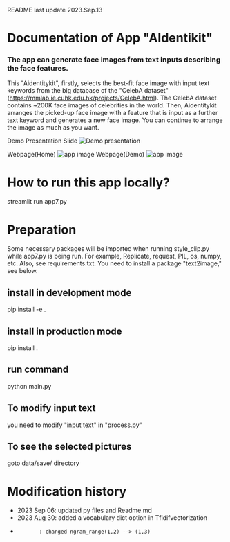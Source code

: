 README last update 2023.Sep.13
# Documentation of App "AIdentikit" 
### The app can generate face images from text inputs describing the face features.
This "Aidentitykit", firstly, selects the best-fit face image with input text keywords from the big database of the "CelebA dataset" (https://mmlab.ie.cuhk.edu.hk/projects/CelebA.html). The CelebA dataset contains ~200K face images of celebrities in the world. 
Then, Aidentitykit arranges the picked-up face image with a feature that is input as a further text keyword and generates a new face image. You can continue to arrange the image as much as you want.

Demo Presentation Slide
![Demo presentation](./images/presentation1.png "Demo presentation")

Webpage(Home)
![app image](./images/app_image1.png "app front page")
Webpage(Demo)
![app image](./images/app_image2.png "app demo page")


# How to run this app locally?
streamlit run app7.py


# Preparation 
Some necessary packages will be imported when running style_clip.py while app7.py is being run. For example, Replicate, request, PIL, os, numpy, etc. Also, see requirements.txt. You need to install a package "text2image," see below.

## install in development mode
pip install -e .
## install in production mode
pip install .

## run command
python main.py

## To modify input text
you need to modify "input text" in "process.py"

## To see the selected pictures 
goto data/save/ directory

# Modification history
- 2023 Sep 06: updated py files and Readme.md
- 2023 Aug 30: added a vocabulary dict option in Tfidifvectorization
-            : changed ngram_range(1,2) --> (1,3)
